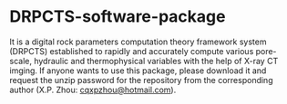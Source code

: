 # DRPCTS-software-package
It is a digital rock parameters computation theory framework system (DRPCTS) established to rapidly and accurately compute various pore-scale, hydraulic and thermophysical variables with the help of X-ray CT imging.
If anyone wants to use this package, please download it and request the unzip password for the repository from the corresponding author (X.P. Zhou: cqxpzhou@hotmail.com).
